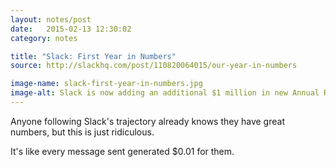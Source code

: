 ```yaml
---
layout: notes/post
date:   2015-02-13 12:30:02
category: notes

title: "Slack: First Year in Numbers"
source: http://slackhq.com/post/110820064015/our-year-in-numbers

image-name: slack-first-year-in-numbers.jpg
image-alt: Slack is now adding an additional $1 million in new Annual Recurring Revenue every 11 days
---
```


Anyone following Slack's trajectory already knows they have great numbers, but this is just ridiculous.

It's like every message sent generated $0.01 for them. <i class="twa twa twa-moneybag"></i><i class="twa twa twa-moneybag"></i><i class="twa twa twa-moneybag"></i>